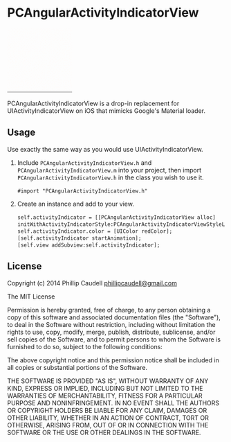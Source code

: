 # PCAngularActivityIndicatorView

![Preview](Preview.gif)

PCAngularActivityIndicatorView is a drop-in replacement for UIActivityIndicatorView on iOS that mimicks Google's Material loader. 

## Usage
Use exactly the same way as you would use UIActivityIndicatorView.

1. Include `PCAngularActivityIndicatorView.h` and `PCAngularActivityIndicatorView.m` into your project, then import `PCAngularActivityIndicatorView.h` in the class you wish to use it.

	```objc
	#import "PCAngularActivityIndicatorView.h"
	```

2. Create an instance and add to your view.

	```objc
	self.activityIndicator = [[PCAngularActivityIndicatorView alloc] initWithActivityIndicatorStyle:PCAngularActivityIndicatorViewStyleLarge];
	self.activityIndicator.color = [UIColor redColor];
	[self.activityIndicator startAnimation];
	[self.view addSubview:self.activityIndicator];
	```
## License 

Copyright (c) 2014 Phillip Caudell phillipcaudell@gmail.com

The MIT License

Permission is hereby granted, free of charge, to any person obtaining a copy of this software and associated documentation files (the "Software"), to deal in the Software without restriction, including without limitation the rights to use, copy, modify, merge, publish, distribute, sublicense, and/or sell copies of the Software, and to permit persons to whom the Software is furnished to do so, subject to the following conditions:

The above copyright notice and this permission notice shall be included in all copies or substantial portions of the Software.

THE SOFTWARE IS PROVIDED "AS IS", WITHOUT WARRANTY OF ANY KIND, EXPRESS OR IMPLIED, INCLUDING BUT NOT LIMITED TO THE WARRANTIES OF MERCHANTABILITY, FITNESS FOR A PARTICULAR PURPOSE AND NONINFRINGEMENT. IN NO EVENT SHALL THE AUTHORS OR COPYRIGHT HOLDERS BE LIABLE FOR ANY CLAIM, DAMAGES OR OTHER LIABILITY, WHETHER IN AN ACTION OF CONTRACT, TORT OR OTHERWISE, ARISING FROM, OUT OF OR IN CONNECTION WITH THE SOFTWARE OR THE USE OR OTHER DEALINGS IN THE SOFTWARE.